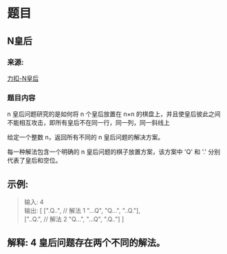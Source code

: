 # 题目

## N皇后

### 来源:

[力扣-N皇后](https://leetcode-cn.com/problems/n-queens/)

### 题目内容
n 皇后问题研究的是如何将 n 个皇后放置在 n×n 的棋盘上，并且使皇后彼此之间不能相互攻击，即所有皇后不在同一行，同一列，同一斜线上 <br>


给定一个整数 n，返回所有不同的 n 皇后问题的解决方案。<br>

每一种解法包含一个明确的 n 皇后问题的棋子放置方案，该方案中 'Q' 和 '.' 分别代表了皇后和空位。<br>

## 示例:

> 输入: 4<br>
> 输出: [
> [".Q..",  // 解法 1
>  "...Q",
>  "Q...",
>  "..Q."],<br>
> ["..Q.",  // 解法 2
>  "Q...",
>  "...Q",
>  ".Q.."]
>]

## 解释: 4 皇后问题存在两个不同的解法。

